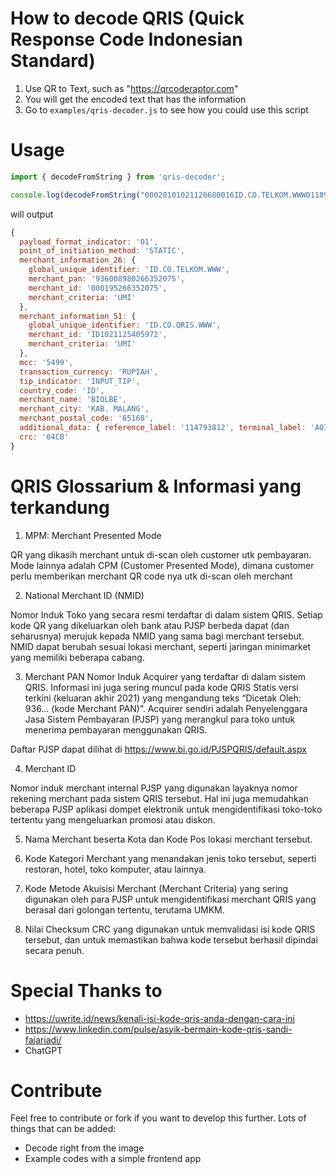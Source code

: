 # How to decode QRIS (Quick Response Code Indonesian Standard)

1. Use QR to Text, such as "https://qrcoderaptor.com"
2. You will get the encoded text that has the information
3. Go to `examples/qris-decoder.js` to see how you could use this script

# Usage

```js
import { decodeFromString } from 'qris-decoder';

console.log(decodeFromString("00020101021126680016ID.CO.TELKOM.WWW011893600898026635207502150001952663520750303UMI51440014ID.CO.QRIS.WWW0215ID10211254059720303UMI5204549953033605502015802ID5906BIOLBE6011KAB. MALANG610565168622005091147938120703A03630404CB"))
```

will output

```js
{
  payload_format_indicator: '01',
  point_of_initiation_method: 'STATIC',
  merchant_information_26: {
    global_unique_identifier: 'ID.CO.TELKOM.WWW',
    merchant_pan: '936008980266352075',
    merchant_id: '000195266352075',
    merchant_criteria: 'UMI'
  },
  merchant_information_51: {
    global_unique_identifier: 'ID.CO.QRIS.WWW',
    merchant_id: 'ID1021125405972',
    merchant_criteria: 'UMI'
  },
  mcc: '5499',
  transaction_currency: 'RUPIAH',
  tip_indicator: 'INPUT_TIP',
  country_code: 'ID',
  merchant_name: 'BIOLBE',
  merchant_city: 'KAB. MALANG',
  merchant_postal_code: '65168',
  additional_data: { reference_label: '114793812', terminal_label: 'A03' },
  crc: '04CB'
}
```


# QRIS Glossarium & Informasi yang terkandung

1. MPM: Merchant Presented Mode

QR yang dikasih merchant untuk di-scan oleh customer utk pembayaran. Mode lainnya adalah CPM (Customer Presented Mode), dimana customer perlu memberikan merchant QR code nya utk di-scan oleh merchant

2. National Merchant ID (NMID)

Nomor Induk Toko yang secara resmi terdaftar di dalam sistem QRIS. Setiap kode QR yang dikeluarkan oleh bank atau PJSP berbeda dapat (dan seharusnya) merujuk kepada NMID yang sama bagi merchant tersebut. NMID dapat berubah sesuai lokasi merchant, seperti jaringan minimarket yang memiliki beberapa cabang.

3. Merchant PAN
Nomor Induk Acquirer yang terdaftar di dalam sistem QRIS. Informasi ini juga sering muncul pada kode QRIS Statis versi terkini (keluaran akhir 2021) yang mengandung teks “Dicetak Oleh: 936… (kode Merchant PAN)”. Acquirer sendiri adalah Penyelenggara Jasa Sistem Pembayaran (PJSP) yang merangkul para toko untuk menerima pembayaran menggunakan QRIS.

Daftar PJSP dapat dilihat di https://www.bi.go.id/PJSPQRIS/default.aspx 

4. Merchant ID 

Nomor induk merchant internal PJSP yang digunakan layaknya nomor rekening merchant pada sistem QRIS tersebut. Hal ini juga memudahkan beberapa PJSP aplikasi dompet elektronik untuk mengidentifikasi toko-toko tertentu yang mengeluarkan promosi atau diskon.

5. Nama Merchant beserta Kota dan Kode Pos lokasi merchant tersebut.

6. Kode Kategori Merchant yang menandakan jenis toko tersebut, seperti restoran, hotel, toko komputer, atau lainnya.

7. Kode Metode Akuisisi Merchant (Merchant Criteria) yang sering digunakan oleh para PJSP untuk mengidentifikasi merchant QRIS yang berasal dari golongan tertentu, terutama UMKM.

8. Nilai Checksum CRC yang digunakan untuk memvalidasi isi kode QRIS tersebut, dan untuk memastikan bahwa kode tersebut berhasil dipindai secara penuh.

# Special Thanks to

- https://uwrite.id/news/kenali-isi-kode-qris-anda-dengan-cara-ini
- https://www.linkedin.com/pulse/asyik-bermain-kode-qris-sandi-fajariadi/
- ChatGPT

# Contribute

Feel free to contribute or fork if you want to develop this further.
Lots of things that can be added:

- Decode right from the image
- Example codes with a simple frontend app